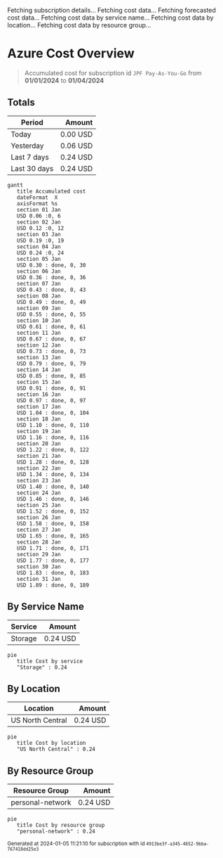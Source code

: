 Fetching subscription details...
Fetching cost data...
Fetching forecasted cost data...
Fetching cost data by service name...
Fetching cost data by location...
Fetching cost data by resource group...
# Azure Cost Overview

> Accumulated cost for subscription id `JPF Pay-As-You-Go` from **01/01/2024** to **01/04/2024**

## Totals

|Period|Amount|
|---|---:|
|Today|0.00 USD|
|Yesterday|0.06 USD|
|Last 7 days|0.24 USD|
|Last 30 days|0.24 USD|

```mermaid
gantt
   title Accumulated cost
   dateFormat  X
   axisFormat %s
   section 01 Jan
   USD 0.06 :0, 6
   section 02 Jan
   USD 0.12 :0, 12
   section 03 Jan
   USD 0.19 :0, 19
   section 04 Jan
   USD 0.24 :0, 24
   section 05 Jan
   USD 0.30 : done, 0, 30
   section 06 Jan
   USD 0.36 : done, 0, 36
   section 07 Jan
   USD 0.43 : done, 0, 43
   section 08 Jan
   USD 0.49 : done, 0, 49
   section 09 Jan
   USD 0.55 : done, 0, 55
   section 10 Jan
   USD 0.61 : done, 0, 61
   section 11 Jan
   USD 0.67 : done, 0, 67
   section 12 Jan
   USD 0.73 : done, 0, 73
   section 13 Jan
   USD 0.79 : done, 0, 79
   section 14 Jan
   USD 0.85 : done, 0, 85
   section 15 Jan
   USD 0.91 : done, 0, 91
   section 16 Jan
   USD 0.97 : done, 0, 97
   section 17 Jan
   USD 1.04 : done, 0, 104
   section 18 Jan
   USD 1.10 : done, 0, 110
   section 19 Jan
   USD 1.16 : done, 0, 116
   section 20 Jan
   USD 1.22 : done, 0, 122
   section 21 Jan
   USD 1.28 : done, 0, 128
   section 22 Jan
   USD 1.34 : done, 0, 134
   section 23 Jan
   USD 1.40 : done, 0, 140
   section 24 Jan
   USD 1.46 : done, 0, 146
   section 25 Jan
   USD 1.52 : done, 0, 152
   section 26 Jan
   USD 1.58 : done, 0, 158
   section 27 Jan
   USD 1.65 : done, 0, 165
   section 28 Jan
   USD 1.71 : done, 0, 171
   section 29 Jan
   USD 1.77 : done, 0, 177
   section 30 Jan
   USD 1.83 : done, 0, 183
   section 31 Jan
   USD 1.89 : done, 0, 189
```

## By Service Name

|Service|Amount|
|---|---:|
|Storage|0.24 USD|

```mermaid
pie
   title Cost by service
   "Storage" : 0.24
```

## By Location

|Location|Amount|
|---|---:|
|US North Central|0.24 USD|

```mermaid
pie
   title Cost by location
   "US North Central" : 0.24
```

## By Resource Group

|Resource Group|Amount|
|---|---:|
|personal-network|0.24 USD|

```mermaid
pie
   title Cost by resource group
   "personal-network" : 0.24
```

<sup>Generated at 2024-01-05 11:21:10 for subscription with id `4913be3f-a345-4652-9bba-767418dd25e3`</sup>
